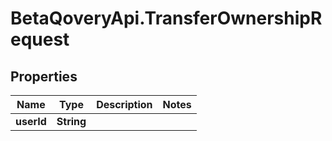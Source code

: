 # BetaQoveryApi.TransferOwnershipRequest

## Properties

Name | Type | Description | Notes
------------ | ------------- | ------------- | -------------
**userId** | **String** |  | 


